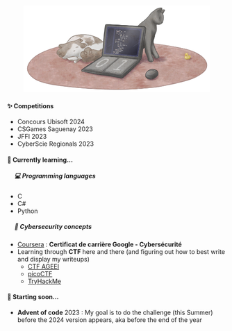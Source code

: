 <p align="center"><img src="/GitHub_banner.png" height="200"></p>

#### :sparkles: Competitions
 - Concours Ubisoft 2024
 - CSGames Saguenay 2023
 - JFFI 2023
 - CyberScie Regionals 2023
 
#### 🌱 Currently learning… 
##### &nbsp;&nbsp;&nbsp;&nbsp; :computer: Programming languages
   - C
   - C#
   - Python
##### &nbsp;&nbsp;&nbsp;&nbsp; :triangular_flag_on_post: Cybersecurity concepts
  - [Coursera](https://www.coursera.org/user/a26ac77a6371e802c926004afd970852) : **Certificat de carrière Google - Cybersécurité**
  - Learning through **CTF** here and there (and figuring out how to best write and display my writeups)
      - [CTF AGEEI](https://ctf.ageei.org/users/97)
      - [picoCTF](https://play.picoctf.org/users/Anomalie)
      - [TryHackMe](https://tryhackme.com/p/Anomalie)

#### 🔭 Starting soon...
  - **Advent of code** 2023 : My goal is to do the challenge (this Summer) before the 2024 version appears, aka before the end of the year

